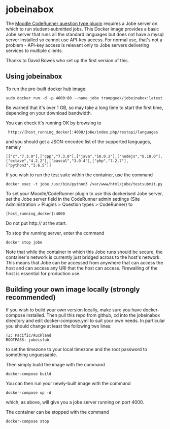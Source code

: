 # jobeinabox

The [Moodle CodeRunner question type plugin](https://moodle.org/plugins/qtype_coderunner) requires a Jobe server on which to run student-submitted jobs. This Docker image provides a basic Jobe server that runs all the standard languages but does not have a mysql server installed so cannot use API-key access. For normal use, that's not a problem - API-key access is relevant only to Jobe servers delivering services to multiple clients.

Thanks to David Bowes who set up the first version of this.

## Using jobeinabox

To run the pre-built docker hub image:

    sudo docker run -d -p 4000:80 --name jobe trampgeek/jobeinabox:latest

Be warned that it's over 1 GB, so may take a long time to start the first time, depending on your download bandwidth.

You can check it's running OK by browsing to

     http://[host_running_docker]:4000/jobe/index.php/restapi/languages
and you should get a JSON-encoded list of the supported languages, namely

    [["c","7.3.0"],["cpp","7.3.0"],["java","10.0.2"],["nodejs","8.10.0"],["octave","4.2.2"],["pascal","3.0.4"],["php","7.2.7"],["python3","3.6.5"]]

If you wish to run the test suite within the container, use the command

    docker exec -t jobe /usr/bin/python3 /var/www/html/jobe/testsubmit.py

To set your Moodle/CodeRunner plugin to use this dockerised Jobe server, set the Jobe server field in the CodeRunner admin settings (Site Administration > Plugins > Question types > CodeRunner) to

    [host_running_docker]:4000

Do not put http:// at the start.

To stop the running server, enter the command

    docker stop jobe

Note that while the container in which this Jobe runs should be secure, the container's network is currently just bridged across to the host's network. This means that Jobe can be accessed from anywhere that can access the host and can access any URI that the host can access. Firewalling of the host is essential for production use.


## Building your own image locally (strongly recommended)

If you wish to
build your own version locally, make sure you have docker-compose installed.
Then pull this repo from github, cd into the jobeinabox directory and edit docker-compose.yml to suit your own needs. In particular you
should change at least the following two lines:

    TZ: Pacific/Auckland
    ROOTPASS: jobeisfab

to set the timezone to your local timezone and the root password to something
unguessable.

Then simply build the image with the command

    docker-compose build

You can then run your newly-built image with the command

    docker-compose up -d

which, as above, will give you a jobe server running on port 4000.

The container can be stopped with the command

    docker-compose stop





